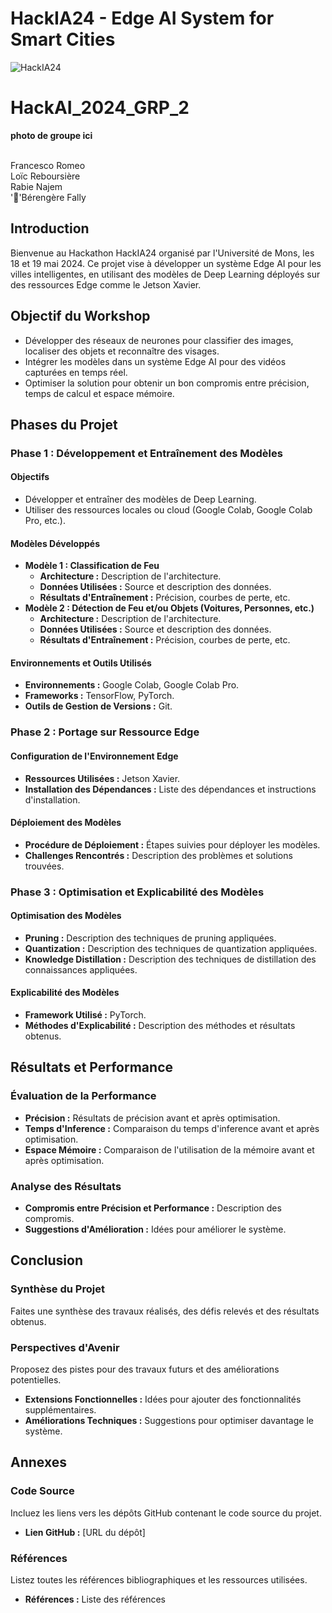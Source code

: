 # HackIA24 - Edge AI System for Smart Cities

![HackIA24](https://github.com/loicreboursiere/HackAI_2024_GRP_2/assets/170175731/b42a54a4-1f99-4fb1-ace2-ce26acee932c)


# HackAI_2024_GRP_2

**photo de groupe ici**

<br>Francesco Romeo
<br>Loïc Reboursière
<br>Rabie Najem
<br>':woman:'Bérengère Fally


## Introduction
Bienvenue au Hackathon HackIA24 organisé par l'Université de Mons, les 18 et 19 mai 2024. Ce projet vise à développer un système Edge AI pour les villes intelligentes, en utilisant des modèles de Deep Learning déployés sur des ressources Edge comme le Jetson Xavier.

## Objectif du Workshop
- Développer des réseaux de neurones pour classifier des images, localiser des objets et reconnaître des visages.
- Intégrer les modèles dans un système Edge AI pour des vidéos capturées en temps réel.
- Optimiser la solution pour obtenir un bon compromis entre précision, temps de calcul et espace mémoire.

## Phases du Projet

### Phase 1 : Développement et Entraînement des Modèles
#### Objectifs
- Développer et entraîner des modèles de Deep Learning.
- Utiliser des ressources locales ou cloud (Google Colab, Google Colab Pro, etc.).

#### Modèles Développés
- **Modèle 1 : Classification de Feu**
  - **Architecture :** Description de l'architecture.
  - **Données Utilisées :** Source et description des données.
  - **Résultats d'Entraînement :** Précision, courbes de perte, etc.
- **Modèle 2 : Détection de Feu et/ou Objets (Voitures, Personnes, etc.)**
  - **Architecture :** Description de l'architecture.
  - **Données Utilisées :** Source et description des données.
  - **Résultats d'Entraînement :** Précision, courbes de perte, etc.

#### Environnements et Outils Utilisés
- **Environnements :** Google Colab, Google Colab Pro.
- **Frameworks :** TensorFlow, PyTorch.
- **Outils de Gestion de Versions :** Git.

### Phase 2 : Portage sur Ressource Edge
#### Configuration de l'Environnement Edge
- **Ressources Utilisées :** Jetson Xavier.
- **Installation des Dépendances :** Liste des dépendances et instructions d'installation.

#### Déploiement des Modèles
- **Procédure de Déploiement :** Étapes suivies pour déployer les modèles.
- **Challenges Rencontrés :** Description des problèmes et solutions trouvées.

### Phase 3 : Optimisation et Explicabilité des Modèles
#### Optimisation des Modèles
- **Pruning :** Description des techniques de pruning appliquées.
- **Quantization :** Description des techniques de quantization appliquées.
- **Knowledge Distillation :** Description des techniques de distillation des connaissances appliquées.

#### Explicabilité des Modèles
- **Framework Utilisé :** PyTorch.
- **Méthodes d'Explicabilité :** Description des méthodes et résultats obtenus.

## Résultats et Performance
### Évaluation de la Performance
- **Précision :** Résultats de précision avant et après optimisation.
- **Temps d'Inference :** Comparaison du temps d'inference avant et après optimisation.
- **Espace Mémoire :** Comparaison de l'utilisation de la mémoire avant et après optimisation.

### Analyse des Résultats
- **Compromis entre Précision et Performance :** Description des compromis.
- **Suggestions d'Amélioration :** Idées pour améliorer le système.

## Conclusion
### Synthèse du Projet
Faites une synthèse des travaux réalisés, des défis relevés et des résultats obtenus.

### Perspectives d'Avenir
Proposez des pistes pour des travaux futurs et des améliorations potentielles.
- **Extensions Fonctionnelles :** Idées pour ajouter des fonctionnalités supplémentaires.
- **Améliorations Techniques :** Suggestions pour optimiser davantage le système.

## Annexes
### Code Source
Incluez les liens vers les dépôts GitHub contenant le code source du projet.
- **Lien GitHub :** [URL du dépôt]

### Références
Listez toutes les références bibliographiques et les ressources utilisées.
- **Références :** Liste des références



